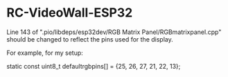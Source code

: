 # RC-VideoWall-ESP32

Line 143 of ".pio/libdeps/esp32dev/RGB Matrix Panel/RGBmatrixpanel.cpp" should be changed to reflect the pins used for the display.

For example, for my setup:

static const uint8_t defaultrgbpins[] = {25, 26, 27, 21, 22, 13};
